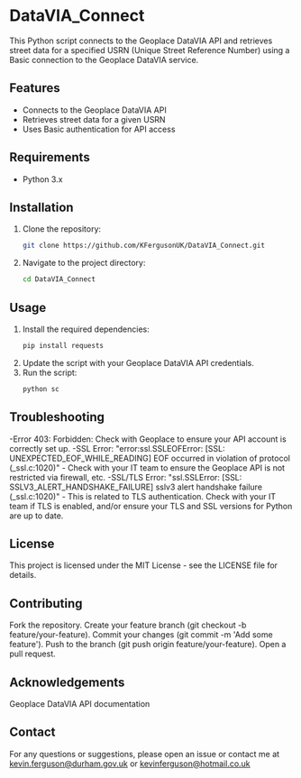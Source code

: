 # DataVIA_Connect

This Python script connects to the Geoplace DataVIA API and retrieves street data for a specified USRN (Unique Street Reference Number) using a Basic connection to the Geoplace DataVIA service.

## Features

- Connects to the Geoplace DataVIA API
- Retrieves street data for a given USRN
- Uses Basic authentication for API access

## Requirements

- Python 3.x

## Installation

1. Clone the repository:
    ```bash
    git clone https://github.com/KFergusonUK/DataVIA_Connect.git
    ```
2. Navigate to the project directory:
    ```bash
    cd DataVIA_Connect
    ```

## Usage

1. Install the required dependencies:
    ```bash
    pip install requests
    ```
2. Update the script with your Geoplace DataVIA API credentials.
3. Run the script:
    ```bash
    python sc

## Troubleshooting

-Error 403: Forbidden: Check with Geoplace to ensure your API account is correctly set up.
-SSL Error: "error:ssl.SSLEOFError: [SSL: UNEXPECTED_EOF_WHILE_READING] EOF occurred in violation of protocol (_ssl.c:1020)" - Check with your IT team to ensure the Geoplace API is not restricted via firewall, etc.
-SSL/TLS Error: "ssl.SSLError: [SSL: SSLV3_ALERT_HANDSHAKE_FAILURE] sslv3 alert handshake failure (_ssl.c:1020)" - This is related to TLS authentication. Check with your IT team if TLS is enabled, and/or ensure your TLS and SSL versions for Python are up to date.

## License
This project is licensed under the MIT License - see the LICENSE file for details.

## Contributing
Fork the repository.
Create your feature branch (git checkout -b feature/your-feature).
Commit your changes (git commit -m 'Add some feature').
Push to the branch (git push origin feature/your-feature).
Open a pull request.

## Acknowledgements
Geoplace DataVIA API documentation

## Contact
For any questions or suggestions, please open an issue or contact me at kevin.ferguson@durham.gov.uk or kevinferguson@hotmail.co.uk
